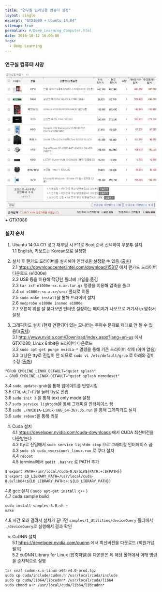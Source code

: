 ```yaml
---
title: "연구실 딥러닝용 컴퓨터 설정"
layout: single
excerpt: "GTX1080 + Ubuntu 14.04"
sitemap: true
permalink: #/Deep_Learning_Computer.html
date: 2016-10-12 16:00:00
tags:
  - Deep Learning
---
```


### 연구실 컴퓨터 사양
![연구실 컴퓨터](/images/2016-10-12/Lab_computer.png)  
\+ GTX1080

### 설치 순서
1. Ubuntu 14.04 CD 넣고 재부팅 시 F11로 Boot 순서 선택하여 우분투 설치  
1.1 English, 키보드는 Korean으로 설정함

2. 설치 후 랜카드 드라이버를 설치해야 인터넷을 설정할 수 있음
 ([출처](http://askubuntu.com/questions/755652/ethernet-not-working-on-ubuntu-14-04-lts))  
2.1 https://downloadcenter.intel.com/download/15817 에서 랜카드 드라이버 다운로드 (e1000e)  
2.2 USB 등을 이용해 적당한 폴더에 파일을 옮김  
2.3 ```tar zxf e1000e-<x.x.x>.tar.gz``` 명령을 이용해 압축을 풀고  
2.4 ```cd e1000e-<x.x.x>/src/``` 폴더로 이동  
2.5 ```sudo make install```을 통해 드라이버 설치  
2.6 ```modprobe e1000e insmod e1000e```  
2.7 오른쪽 위를 잘 찾다보면 인터넷 설정하는 페이지가 나오므로 거기서 ip 맞춰서 설정  

3. 그래픽카드 설치 (현재 연결되어 있는 모니터는 주파수 문제로 제대로 안 될 수 있음!)([출처](https://kusemanohar.wordpress.com/2016/07/29/gtx-1080-on-ubuntu-14-04-trusty/))  
3.1 http://www.nvidia.com/Download/index.aspx?lang=en-us 에서 GTX1080, Linux 64bit용 드라이버 다운로드  
3.2 ```sudo apt-get purge nvidia-*``` 명령을 통해 기존 드라이버 삭제 (아마 없음)  
3.3 그냥은 tty로 진입이 안 되므로 ```sudo vi /etc/default/grub``` 로 아래와 같이 수정 ([출처](http://blog.sanguneo.com/17))  
```
"GRUB_CMDLINE_LINUX_DEFAULT="quiet splash"
→ GRUB_CMDLINE_LINUX_DEFAULT="quiet splash nomodeset"
```
3.4 ```sudo update-grub```을 통해 업데이트를 반영시킴  
3.5 ```CTRL+ALT+F1```을 눌러 tty로 진입  
3.6 ```sudo init 3``` 을 통해 text only mode 설정  
3.7 ```sudo service lightgdm```을 통해 그래피컬 인터페이스 끔  
3.8 ```sudo ./NVIDIA-Linux-x86_64-367.35.run``` 을 통해 그래픽카드 설치  
3.9 ```sudo reboot```을 통해 리붓  

4. Cuda 설치  
4.1 https://developer.nvidia.com/cuda-downloads 에서 CUDA 최신버전을 다운받는다  
4.2 tty로 진입해서 ```sudo service lightdm stop``` 으로 그래피컬 인터페이스 끔  
4.3 ```sudo sh cuda_<version>\_linux.run``` 로 쿠다 설치  
4.4 ```reboot```  
4.5 terminal에서 ```gedit .bashrc``` 로 PATH 추가  
```
$ export PATH=/usr/local/cuda-8.0/bin${PATH:+:${PATH}}  
$ export LD_LIBRARY_PATH=/usr/local/cuda-8.0/lib64\${LD_LIBRARY_PATH:+:${LD_LIBRARY_PATH}}  
```
4.6 gcc 설치 ( ```sudo apt-get install g++``` )  
4.7 cuda sample build  
```
cuda-install-samples-8.0.sh ~  
make  
```
4.8 시간 오래 걸려서 설치가 끝나면 ```samples/1_Utilities/deviceQuery``` 폴더에서 ```./deviceQuery```로 실행해서 결과 확인  

5. CuDNN 설치  
5.1 https://developer.nvidia.com/cudnn 에서 최신버전을 다운로드  (회원가입 필요)  
5.2 cuDNN Library for Linux (압축파일)을 다운받은 뒤 해당 폴더에서 아래 명령을 순차적으로 실행  
```
tar xvzf cudnn-x.x-linux-x64-v4.0-prod.tgz  
sudo cp cuda/include/cudnn.h /usr/local/cuda/include  
sudo cp cuda/lib64/libcudnn* /usr/local/cuda/lib64  
sudo chmod a+r /usr/local/cuda/lib64/libcudnn*  
```
